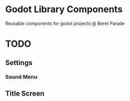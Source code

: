 # Godot Library Components

Reusable components for godot projects @ Beret Parade

# TODO
## Settings
### Sound Menu
## Title Screen